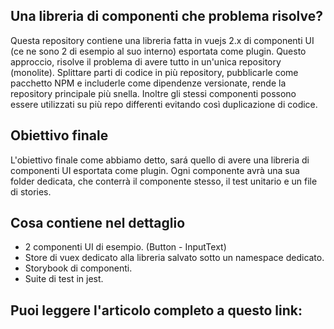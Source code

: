 ## Una libreria di componenti che problema risolve?
Questa repository contiene una libreria fatta in vuejs 2.x di componenti UI (ce ne sono 2 di esempio al suo interno) esportata come plugin. Questo approccio, risolve il problema di avere tutto in un'unica repository (monolite). Splittare parti di codice in più repository, pubblicarle come pacchetto NPM e includerle come dipendenze versionate, rende la repository principale più snella. Inoltre gli stessi componenti possono essere utilizzati su più repo differenti evitando così duplicazione di codice.

## Obiettivo finale
L'obiettivo finale come abbiamo detto, sará quello di avere una libreria di componenti UI esportata come plugin. Ogni componente avrà una sua folder dedicata, che conterrà il componente stesso, il test unitario e un file di stories.

## Cosa contiene nel dettaglio
* 2 componenti UI di esempio. (Button - InputText)
* Store di vuex dedicato alla libreria salvato sotto un namespace dedicato.
* Storybook di componenti.
* Suite di test in jest.

## Puoi leggere l'articolo completo a questo link: 
